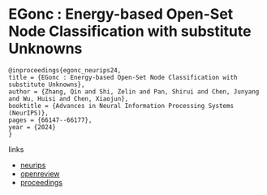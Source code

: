 # EGonc : Energy-based Open-Set Node Classification with substitute Unknowns

```
@inproceedings{egonc_neurips24,
title = {EGonc : Energy-based Open-Set Node Classification with substitute Unknowns},
author = {Zhang, Qin and Shi, Zelin and Pan, Shirui and Chen, Junyang and Wu, Huisi and Chen, Xiaojun},
booktitle = {Advances in Neural Information Processing Systems (NeurIPS)},
pages = {66147--66177},
year = {2024}
}
```

links
- [neurips](https://nips.cc/Conferences/2024/Schedule?showEvent=96733)
- [openreview](https://openreview.net/forum?id=3cL2XDyaEB)
- [proceedings](https://papers.nips.cc//paper_files/paper/2024/hash/79ba1b827d3fc58e129d1cbfc8ff69f2-Abstract-Conference.html)
